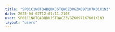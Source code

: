 ```yaml
---
title: "SP01C1N8TQ4BQDKJSTQWCZ3VGZK0971K7K01X1N3"
date: 2025-04-02T12:01:11.210Z
user: SP01C1N8TQ4BQDKJSTQWCZ3VGZK0971K7K01X1N3
layout: "users"
---
```

    